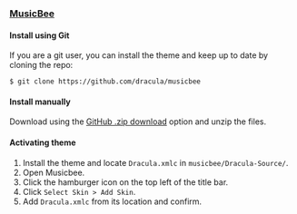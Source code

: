 ### [MusicBee](https://www.getmusicbee.com/)

#### Install using Git

If you are a git user, you can install the theme and keep up to date by cloning the repo:

    $ git clone https://github.com/dracula/musicbee

#### Install manually

Download using the [GitHub .zip download](https://github.com/dracula/musicbee/archive/master.zip) option and unzip the files.

#### Activating theme

1. Install the theme and locate `Dracula.xmlc` in `musicbee/Dracula-Source/`.
2. Open Musicbee.
3. Click the hamburger icon on the top left of the title bar.
4. Click `Select Skin > Add Skin`.
5. Add `Dracula.xmlc` from its location and confirm.

<!-- 
#### Change MusicBee icons

top left icon > edit preferences > general > select icon

desktop icon > right click > properties > shortcut > change icon...

#### Windows Media Control Overlay Plugin

Install Windows 10 Media Control Overlay from MusicBee plugins

hotkeys > delete normal multi media keys 
-->
